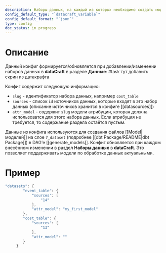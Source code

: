 ```yaml
---
description: Наборы данных, на каждый из которых необходимо создать модель по обработке данных на слое `7_dataset`
config_default_type: "`datacraft_variable`"
config_default_format: "`json`"
type: config
doc_status: in progress
---
```

# Описание

Данный конфиг формируется/обновляется при добавлении/изменении наборов данных в **dataCraft** в разделе **Данные**:
#task тут добавить скрин из датакрафта 


Конфиг содержит следующую информацию:
- `slug` - идентификатор набора данных, например `cost_table`
-  `sources` - список `id` источников данных, которые входят в это набор данных (описание источников хранится в конфиге [[datasources]])
- `attr_model` - содержит `slug` модели атрибуции, которая должна использоватся для этого набора данных. Если атрибуция не требуется, то содержание раздела остаётся пустым.

Данные из конфига используются для создания файлов [[Model|моделей]] на слое `7_dataset` (подробнее [[dbt Package/README|dbt Package]]) в DAG’е [[generate_models]]. Конфиг обновляется при каждом внесённом изменении в раздел **Наборы данных** в **dataCraft**. Это позволяет поддерживать модели по обработке данных актуальными. 
# Пример
```jsx
"datasets": {
        "event_table": { 
            "sources": [
                "14"
            ],
            "attr_model": "my_first_model"
        },
        "cost_table": {
            "sources": [
                "13"
            ],
            "attr_model": ""
        }
     }
```

